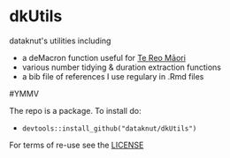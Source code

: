 # dkUtils
dataknut's utilities including

 * a deMacron function useful for [Te Reo Māori](https://www.tpk.govt.nz/en/whakamahia/te-reo-maori)
 * various number tidying & duration extraction functions
 * a bib file of references I use regulary in .Rmd files

#YMMV

The repo is a package. To install do:

 * `devtools::install_github("dataknut/dkUtils")`

For terms of re-use see the [LICENSE](LICENSE)